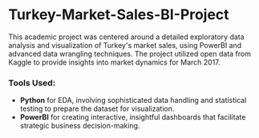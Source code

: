 # **Turkey-Market-Sales-BI-Project**

This academic project was centered around a detailed exploratory data analysis and visualization of Turkey's market sales, using PowerBI and advanced data wrangling techniques. The project utilized open data from Kaggle to provide insights into market dynamics for March 2017.

### **Tools Used:**

- **Python** for EDA, involving sophisticated data handling and statistical testing to prepare the dataset for visualization.
- **PowerBI** for creating interactive, insightful dashboards that facilitate strategic business decision-making.
